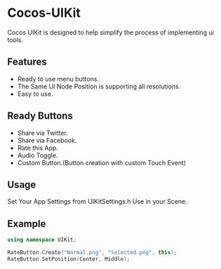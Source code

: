 # Cocos-UIKit
Cocos UIKit is designed to help simplify the process of implementing ui tools.

Features
------------------------------------------
* Ready to use menu buttons.
* The Same UI Node Position is supporting all resolutions.
* Easy to use.

Ready Buttons
------------------------------------------
* Share via Twitter.
* Share via Facebook.
* Rate this App.
* Audio Toggle.
* Custom Button.(Button creation with custom Touch Event)

## Usage
Set Your App Settings from UIKitSettings.h
Use in your Scene.

## Example
```cpp
using namespace UIKit;

RateButton.Create("Normal.png", "Selected.png", this);
RateButton.SetPosition(Center, Middle);
```
